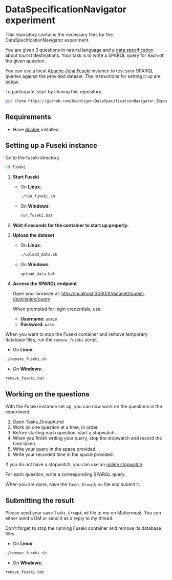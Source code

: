 # DataSpecificationNavigator experiment

This repository contains the necessary files for the DataSpecificationNavigator experiment.

You are given 3 questions in natural language and a [data specification](https://tool.dataspecer.com/api/preview/en/index.html?iri=d51bc125-f2f7-484b-8a57-f8f2b7291d69) about tourist destinations. Your task is to write a SPARQL query for each of the given question.

You can use a local [Apache Jena Fuseki](https://jena.apache.org/documentation/fuseki2/) instance to test your SPARQL queries against the provided dataset.
The instructions for setting it up are [below](#setting-up-a-fuseki-instance).

To participate, start by cloning this repository.

```bash
git clone https://github.com/Kwantigon/DataSpecificationNavigator_Experiment.git
```

## Requirements

- Have [docker](https://www.docker.com/) installed.

## Setting up a Fuseki instance

Go to the fuseki directory.

```bash
cd fuseki
```

1. **Start Fuseki**

	 - On **Linux**:
		 ```bash
		 ./run_fuseki.sh
		 ```
	 - On **Windows**:
		 ```cmd
		 run_fuseki.bat
		 ```

2. **Wait 4 seconds for the container to start up properly.**

3. **Upload the dataset**
	 
	 - On **Linux**:
		 ```bash
		 ./upload_data.sh
		 ```
	 - On **Windows**:
		 ```cmd
		 upload_data.bat
		 ```

4. **Access the SPARQL endpoint**

	 Open your browser at: [http://localhost:3030/#/dataset/tourist-destination/query](http://localhost:3030/#/dataset/tourist-destination/query)

	 When prompted for login credentials, use:

	 - **Username:** `admin`
	 - **Password:** `pass`

When you want to stop the Fuseki container and remove temporary database files, run the `remove_fuseki` script.

- On **Linux**:
```bash
./remove_fuseki.sh
```
- On **Windows**:
```cmd
remove_fuseki.bat
```

## Working on the questions

With the Fuseki instance set up, you can now work on the questions in the experiment.

1. Open Tasks_GroupA.md
2. Work on one question at a time, in order.
3. Before starting each question, start a stopwatch.
4. When you finish writing your query, stop the stopwatch and record the time taken.
5. Write your query in the space provided.
6. Write your recorded time in the space provided.

If you do not have a stopwatch, you can use an [online stopwatch](https://www.timeanddate.com/stopwatch/).

For each question, write a corresponding SPARQL query.

When you are done, save the `Tasks_GroupA.md` file and submit it.

## Submitting the result

Please send your save `Tasks_GroupA.md` file to me on Mattermost. You can either send a DM or send it as a reply to my thread.

Don't forget to stop the running Fuseki container and remove its database files.

- On **Linux**:
```bash
./remove_fuseki.sh
```
- On **Windows**:
```cmd
remove_fuseki.bat
```
